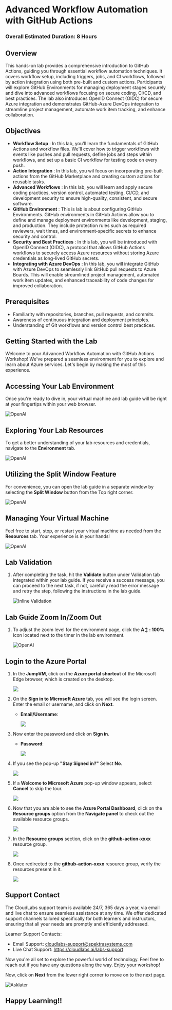 # Advanced Workflow Automation with GitHub Actions

### Overall Estimated Duration: 8 Hours
## Overview

This hands-on lab provides a comprehensive introduction to GitHub Actions, guiding you through essential workflow automation techniques. It covers workflow setup, including triggers, jobs, and CI workflows, followed by action integration using both pre-built and custom actions. Participants will explore GitHub Environments for managing deployment stages securely and dive into advanced workflows focusing on secure coding, CI/CD, and best practices. The lab also introduces OpenID Connect (OIDC) for secure Azure integration and demonstrates GitHub-Azure DevOps integration to streamline project management, automate work item tracking, and enhance collaboration.

## Objectives

- **Workflow Setup** : In this lab, you'll learn the fundamentals of GitHub Actions and workflow files. We'll cover how to trigger workflows with events like pushes and pull requests, define jobs and steps within workflows, and set up a basic CI workflow for testing code on every push.
- **Action Integration** : In this lab, you wil focus on incorporating pre-built actions from the GitHub Marketplace and creating custom actions for reusable tasks.
- **Advanced Workflows** : In this lab, you will learn and apply secure coding practices, version control, automated testing, CI/CD, and development security to ensure high-quality, consistent, and secure software. 
- **GitHub Environment** : This is lab is about configuring GitHub Environments. GitHub environments in GitHub Actions allow you to define and manage deployment environments like development, staging, and production. They include protection rules such as required reviewers, wait times, and environment-specific secrets to enhance security and control.
- **Security and Best Practices** : In this lab, you will be introduced with OpenID Connect (OIDC), a protocol that allows GitHub Actions workflows to securely access Azure resources without storing Azure credentials as long-lived GitHub secrets.
- **Integrating with Azure DevOps** : In this lab, you will integrate GitHub with Azure DevOps to seamlessly link GitHub pull requests to Azure Boards. This will enable streamlined project management, automated work item updates, and enhanced traceability of code changes for improved collaboration.

## Prerequisites

- Familiarity with repositories, branches, pull requests, and commits.
- Awareness of continuous integration and deployment principles.
- Understanding of Git workflows and version control best practices.

## Getting Started with the Lab
Welcome to your Advanced Workflow Automation with GitHub Actions Workshop! We've prepared a seamless environment for you to explore and learn about Azure services. Let's begin by making the most of this experience.
 
## Accessing Your Lab Environment
 
Once you're ready to dive in, your virtual machine and lab guide will be right at your fingertips within your web browser.

  ![OpenAI](../media/ga7.png)

## Exploring Your Lab Resources
 
To get a better understanding of your lab resources and credentials, navigate to the **Environment** tab.
 
  ![OpenAI](../media/ga8.png)
 
## Utilizing the Split Window Feature
 
For convenience, you can open the lab guide in a separate window by selecting the **Split Window** button from the Top right corner.
 
  ![OpenAI](../media/ga9.png)

## Managing Your Virtual Machine
 
Feel free to start, stop, or restart your virtual machine as needed from the **Resources** tab. Your experience is in your hands!

  ![OpenAI](../media/ga11.png)

## Lab Validation

1. After completing the task, hit the **Validate** button under Validation tab integrated within your lab guide. If you receive a success message, you can proceed to the next task, if not, carefully read the error message and retry the step, following the instructions in the lab guide.

   ![Inline Validation](../media/new-get-start-25-5.png)

## Lab Guide Zoom In/Zoom Out
 
1. To adjust the zoom level for the environment page, click the **A↕ : 100%** icon located next to the timer in the lab environment.

     ![OpenAI](../media/new-get-start-25-6.png)
 
## Login to the Azure Portal

1. In the **JumpVM**, click on the **Azure portal shortcut** of the Microsoft Edge browser, which is created on the desktop.

   ![](../media/ga12.png)

1. On the **Sign in to Microsoft Azure** tab, you will see the login screen. Enter the email or username, and click on **Next**. 

   * **Email/Username**: **<inject key="AzureAdUserEmail"></inject>**

     ![](../media/img4.png)
     
1. Now enter the password and click on **Sign in**.
   
   * **Password**: **<inject key="AzureAdUserPassword"></inject>**

     ![](../media/img5.png)
   
1. If you see the pop-up **"Stay Signed in?"** Select **No**.

   ![](../media/img7.png)

1. If a **Welcome to Microsoft Azure** pop-up window appears, select **Cancel** to skip the tour.

    ![](../media/welcome-update.png)
   
1. Now that you are able to see the **Azure Portal Dashboard**, click on the **Resource groups** option from the **Navigate panel** to check out the available resource groups.

   ![](../media/17-06-2024(5).png)

1. In the **Resource groups** section, click on the **github-action-xxxx<inject key="DeploymentID" enableCopy="false"/>** resource group.

   ![](../media/resource-group.png)

1. Once redirected to the **github-action-xxxx<inject key="DeploymentID" enableCopy="false"/>** resource group, verify the resources present in it.

   ![](../media/rgname.png)

## Support Contact
The CloudLabs support team is available 24/7, 365 days a year, via email and live chat to ensure seamless assistance at any time. We offer dedicated support channels tailored specifically for both learners and instructors, ensuring that all your needs are promptly and efficiently addressed.

Learner Support Contacts:

   - Email Support: cloudlabs-support@spektrasystems.com
   - Live Chat Support: https://cloudlabs.ai/labs-support

Now you're all set to explore the powerful world of technology. Feel free to reach out if you have any questions along the way. Enjoy your workshop!

Now, click on **Next** from the lower right corner to move on to the next page.

  ![Asklater](../media/num.png)

## Happy Learning!!
